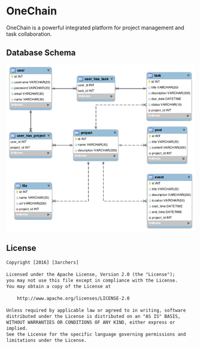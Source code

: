 # OneChain
OneChain is a powerful integrated platform for project management and task collaboration.

## Database Schema

<img src='er_diagram.png' title='ER Diagram' width='' alt='ER Diagram' />

## License

    Copyright [2016] [3archers]

    Licensed under the Apache License, Version 2.0 (the "License");
    you may not use this file except in compliance with the License.
    You may obtain a copy of the License at

        http://www.apache.org/licenses/LICENSE-2.0

    Unless required by applicable law or agreed to in writing, software
    distributed under the License is distributed on an "AS IS" BASIS,
    WITHOUT WARRANTIES OR CONDITIONS OF ANY KIND, either express or implied.
    See the License for the specific language governing permissions and
    limitations under the License.
